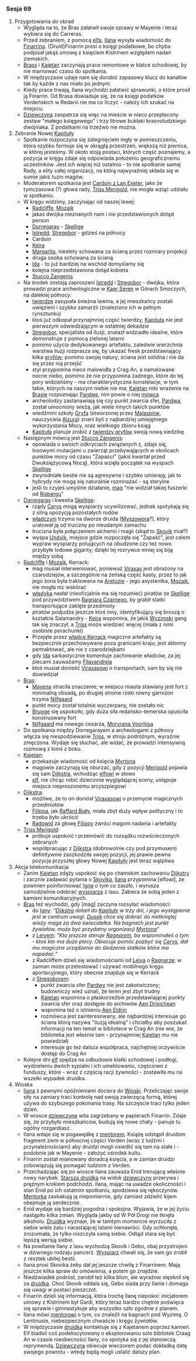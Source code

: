 ### Sesja 69
1. Przygotowania do obrad
    - Wygląda na to, że Bras załatwił swoje sprawy w Mayenie i teraz wybiera się do Carreras.
    - Przed zebraniem, z pomocą [elfa](#g_kajetan), [Ilana](#g_ilana) wysyła wiadomość do [Finarrina](#p_druid_finarrin). {Druid}Finarrin prosi o księgi podatkowe, bo chyba podpisał jakąś umowę z księciem Kistrinem względem nadań ziemskich.
    - [Brass](#p_bras) i [Kajetan](#g_kajetan) zaczynają prace remontowe w klatce schodowej, by nie marnować czasu do spotkania.
    - W międzyczasie udaje nam się dorobić zapasowy klucz do kanałów tak by każde z nas miało po jednym.
    - Kiedy prace trwają, Ilana wychodzi załatwić sprawunki, o które prosił ją Finarrin. Od Brasa dowiaduje się, że na księgi podatków Verdeńskich w Redanii nie ma co liczyć - należy ich szukać na miejscu. 
    - [Dziewczyna](Ilana) zaopatrza się więc na mieście w nieco przepłacony zestaw "małego księgowego" i trzy litrowe bukłaki krasnoludzkiego dwójniaka. Z podatkami na trzeźwo nie można.
2. Zebranie Nowej [Kapituły](#r_kapitula)
    - Spotkanie rozpoczyna się zalegnięciem mgły w pomieszczeniu, która szybko formuje się w okrągłą przestrzeń, większą niż piwnica, w której jesteśmy. W około stoją postaci, których część poznajemy, a pozycja w kręgu zdaje się odpowiada położeniu geograficznemu uczestników. Jest ich więcej niż ostatnio - to nie spotkanie samej Rady, a elity całej organizacji, na którą najwyraźniej składa się w sumie jakiś tuzin magów.
    - Moderatorem spotkania jest [Carduin z Lan Exeter](#p_carduin), jako że tymczasowa (?) głowa rady, [Triss Merigold](#p_triss_merigold), nie mogła wziąć udziału w spotkaniu.
    - W kręgu widzimy, zaczynając od naszej lewej:
        - [Radcliffe](#p_radcliffe), [Mozaik](#p_mozaik)
        - jakaś dwójka nieznanych nam i nie przedstawionych dotąd person
        - [Dorregaray](#p_dorregaray) - [Skellige](#l_wyspy_skellige)
        - [Istredd](#p_istredd), [Stregobor](#p_stregobor) - gdzieś na północy
        - Carduin
        - [Keira](#p_keira_metz)
        - [Margarita](#p_margarita), niestety schowana za ścianą przez rozmiary projekcji
        - druga osoba schowana za ścianą
        - [Ida](#p_ida) - to już bardziej na wschód domyślamy się
        - kolejna nieprzedstawiona dotąd kobieta
        - [Stucco Zangenis](#p_zangenis)
    - Na środek zostają zaproszeni [Istredd](#p_istredd) i [Stregobor](#p_stregobor) - dwójka, która prowadzi prace archeologiczne w [Kaer Seren](#l_kaer_seren) w Górach Smoczych, na dalekiej północy:
        - [twierdzę](#l_kaer_seren) zasypała śnieżna lawina, a jej mieszkańcy zostali uwięzieni i szybko zamarzli (znaleziono ich w pełnym rynsztunku)
        - ktoś już odkopał przynajmniej część twierdzy, [Kapituła](#r_kapitula) nie jest pierwszym odwiedzającym w ostatniej dekadzie
        - [Stregobor](#p_stregobor), specjalista od iluzji, znalazł widziadło idealne, które demonstruje z pomocą zielonej latarni
        - pomimo użycia dedykowanego artefaktu, zaledwie wierzchnia warstwa iluzji rozprasza się, by ukazać fresk przedstawiający kilka [gryfów](#b_gryf); pomimo swojej natury, ściana jest solidna i nie da się przez nią przejść
        - styl przypomina nieco malowidła z Crag An, a namalowane nocne niebo, pomimo że nie przypomina żadnego, które do tej pory widzieliśmy - ma charakterystyczne konstelacje, w tym takie, których na naszym niebie nie ma; [Kajetan](#g_kajetan) robi wrażenie na [Brasie](#p_bras) rozpoznając [Pardwę](#r_pardwa), nim powie o niej [mówca](#p_stregobor)
        - archeolodzy zastanawiają się czy punkt zwarcia sfer, [Pardwa](#r_pardwa), został umocniony wieżą, jak wiele innych takich punktów
        - wiedźmini szkoły [Gryfa](#b_gryf) (stworzonej przez [Malaspinę](#p_malaspina), nauczyciela [Alzura](#p_alzur)) znani byli z najbardziej umiejętnego wykorzystania Mocy, oraz wielkiego zbioru ksiąg
        - [Kapituła](#r_kapitula) planuje zrobić z [twierdzy gryfów](#l_kaer_seren) swoją nową siedzibę
    - Następnym mówcą jest [Stucco Zangenis](#p_zangenis):
        - opowiada o swoich odkryciach związanych z, zdaje się, losowymi mutacjami u zwierząt przebywających w okolicach punktów mocy od czasu "Zapaści" (jakiś kwartał przed Dwuksiężycową Nocą), która wzięła początek na wyspach [Skellige](#l_wyspy_skellige)
        - zwyrodniałe bestie nie są agresywne i szybko umierają; jak to hybrydy nie mogą się naturalnie rozmnażać - są sterylne
        - jeśli to czyjeś umyślne działanie, [mag](#p_zangenis) "nie widział takiej fuszerki od [Risbergu](#l_gora_cremora)"
    - [Dorregaray](#p_dorregaray) i kwestia [Skellige](#l_wyspy_skellige):
        - rządy [Cerys](#p_cerys) mogą wyspiarzy ucywilizować, jednak spotykają się z silną opozycją pozostałych rodów
        - [władczyni](#p_cerys) trzyma na dworze druida ([Myszowora](#p_myszowor)?), który uratował ją od trucizny po nieudanym zamachu
        - trucizna była połączeniem alchemii i magii (skąd to [Skovik](#p_skovik) miał?)
        - wyspa [Undvik](#l_undvik), miejsce gdzie rozpoczęła się "Zapaść", jest celem wypraw wyspiarzy polujących na obudzone czy też nowo przybyłe lodowe giganty; dzięki tej rozrywce mniej się biją między sobą
    - [Radcliffe](#p_radcliffe) i [Mozaik](#p_mozaik), Kerrack:
        - mag musiał interweniować, ponieważ [Viraxas](#p_ksiaze_viraxas) jest obrażony na czarodziejów, a szczególnie na żeńską część kasty, przez to jak jego żona była traktowana na [Aretuzie](#l_wyspa_thanedd) - jego asystentka, [Mozaik](#p_mozaik), nie mogła nic wskórać
        - [władyka](#p_ksiaze_viraxas) nasłał (nieoficjalnie ma się rozumieć) piratów ze [Skellige](#l_wyspy_skellige) pod przywództwem [Ragnara Czarnego](#p_ragnar), by grabił statki transportujące zaklęte przedmioty
        - piratów podjudza jeszcze ktoś inny, identyfikujący się broszą o kształcie Salamandry - [Keira](#p_keira_metz) wspomina, że jakiś [Wyzimski](#l_wyzima) gang tak się znaczył, a [Triss](#p_triss_merigold) może wiedzieć więcej (miała z nimi osobiste porachunki)
        - Przejęte przez [władcę Kerrack](#p_ksiaze_viraxas) magiczne artefakty są bezpiecznie przechowywane poza granicami kraju; jest skłonny pertraktować, ale nie z czarodziejkami
        - gdy [Ida](#p_ida) sarkastycznie komentuje zachowanie władców, za jej plecami zauważamy [Filavandrela](#p_filavandrel)
        - ktoś musiał donieść [Viraxasowi](#p_ksiaze_viraxas) o transportach, sam by się nie dowiedział
    - [Bras](#p_bras):
        - [Mayena](#l_mayena) straciła znaczenie; w miejscu miasta stawiany jest fort z minimalną obsadą, po drugiej stronie rzeki równy garnizon trzyma [Nilfgaard](#l_nilfgaard)
        - punkt mocy został totalnie wyczerpany, nie zostało nic
        - [Brugge](#l_m_brugge) się uspokoiło, gdy duża siła redańsko-temerska opuściła konstruowany fort
        - [Nilfgaard](#l_nilfgaard) ma nowego cesarza, [Morvrana Voorhisa](#p_morvran)
    - Do spotkania między Dorregarayem a archeologami z północy włącza się niespodziewanie [Triss](#p_triss_merigold), w stroju podróżnym, wyraźnie zmęczona. Wydaje się słuchać, ale widać, że prowadzi intensywną rozmową z kimś z boku.
    - [Kajetan](#g_kajetan):
        - przekazuje wiadomość od księcia [Myrtona](#p_lord_myrton)
        - magowie zaczynają się oburzać, gdy z pozycji [Merigold](#p_triss_merigold) pojawia się sam [Dijkstra](#p_dijkstra), wchodząc [elfowi](#g_kajetan) w słowo
        - [elf](#g_kajetan), nie chcąc robić dziecinnie wyglądającej sceny, ustępuje miejsca nieproszonemu arcyszpiegowi
    - [Dijkstra](#p_dijkstra):
        - możliwe, że to on doniósł [Viraxasowi](#p_ksiaze_viraxas) o przemycie magicznych przedmiotów
        - [Filippa](#p_filippa_eilhart), jak [Raffard Biały](#p_raffard), miała zbyt duży wpływ polityczny i to trzeba było ukrócić
        - [Radowid](#p_krol_radowid) za głowę [Filippy](#p_filippa_eilhart) zwróci magom nadania i artefakty
    - [Triss Merigold](#p_triss_merigold):
        - próbuje uspokoić i przemówić do rozsądku rozwścieczonych zebranych
        - współpracując z [Dijkstrą](#p_dijkstra) (dobrowolnie czy pod przymusem) definitywnie zaszkodziła swojej pozycji, jej prawie pewna pozycja przyszłej głowy Nowej [Kapituły](#r_kapitula) jest teraz wątpliwa
3. Akcja telekomunikacja
    - Zanim [Kajetan](#g_kajetan) zdąży uspokoić się po chamskim zachowaniu [Dijkstry](#p_dijkstra) i zacznie zadawać pytania o [Skovika](#p_skovik), [Ilana](#g_ilana) przypomina [elfowi], że powinien poinformować [Ignę](#p_igna) o tym co zaszło, i wyrusza samodzielnie odebrać [wyspiarza](Skovik) z lasu. Zabiera ze sobą jeden z kamieni komunikacyjnych.
    - [Bras](#p_bras) też wychodzi, gdy [mag] zaczyna rozsyłać wiadomości:
        - do [Igny](#p_igna): _"[Dijkstra](#p_dijkstra) dotarł do [Kapituły](#r_kapitula) w trzy dni, i jego wystąpienie jest w centrum uwagi. [Dusek](#p_dusek) chce się dobrać do nietkniętej wieży maga za dwa świecidełka. Na bagnach jest punkt żywiołów, może być przydatny organizacji [Myrtona](#p_lord_myrton)"_
        - z [Leivem](#p_leiv): _"Kto jeszcze steruje [Ragnarem](#p_ragnar), bo wspominałeś o tym - ktoś kto ma duże plecy. Obiecuje pomóc pozbyć się [Cerys](#p_cerys), dał mu magiczne urządzenie do śledzenia statków które ma napadać."_
        - z Radcliffem dzieli się wiadomościami od [Leiva](#p_leiv) o [Ragnarze](#p_ragnar); w zamian może przetestować i używać mobilnego kręgu aportacyjnego, który obecnie znajduje się w Kerrack
        - z [Stregoborem](#p_stregobor):
            - punkt zwarcia sfer [Pardwy](#r_pardwa) nie jest zakotwiczony; budowniczy wież uznali, że teren jest zbyt trudny
            - [Kajetan](#g_kajetan) wspomina o płaskorzeźbie przedstawiającej punkty zwarcia sfer oraz dostępie do archiwów [Aen Drisichean](#r_aen_drisichean)
            - wspomina też o istnieniu [Aen Eldrin](#r_aen_eldrin)
            - rozmówca jest zainteresowany, ale najbardziej interesuje go ściana którą nazywa "iluzją idealną" i chciałby aby poszukać informacji na ten temat w bibliotece w Crag An (nie wie, że biblioteka jest właśnie tam - przynajmniej [Kajetan](#g_kajetan) mu nie powiedział)
            - interesuje go też dalsza współpraca, najchętniej oczywiście dostęp do Crag An
    - Kolejne dni [elf](#g_kajetan) spędza na odbudowie klatki schodowej i podłogi, wydzieleniu dwóch sypialni i ich umeblowaniu, częściowo z funduszy, które - wraz z częścią racji żywności - zostawiła mu na wszelki wypadek druidka.
4. Wioska
    - [Ilana](#g_ilana) z pewnymi opóźnieniami dociera do [Wioski](#l_wioska). Przeliczając swoje siły na zamiary traci kontrolę nad swoją zwierzęcą formą, której używa do szybszego pokonania trasy. Na szczęście traci tylko jeden dzień.
    - W wiosce [dziewczynę](Ilana) wita zagrzebany w papierach Finarrin. Zdaje się, że przybyło mieszkańców, budują się nowe chaty - panuje tu ogólny rozgardiasz.
    - Ilana wdaje się w pogawędkę z [mentorem](Finarrin). Książę odstąpił druidom fragment ziem w północnej części Verden (wraz z ludźmi i przynależnościami) aby druidzi mogli osiedlić się tam na stałe i - podobnie jak w Mayenie - założyć ośrodek kultu.
    - Finarrin został mianowany doradcą księcia, a w zamian druidzi zobowiązują się pomagać ludziom z Verden.
    - Przechadzając się po wiosce Ilana zauważa Enid trenującą właśnie nowy narybek. [Starsza druidka](Enid) na widok [dziewczyny](Ilana) przerywa i prężnym krokiem podchodzi. Ilana, mając na uwadze okoliczności i stan Enid po ich ostatnim spotkaniu, spodziewa się rękoczynów. [Mentorka](Enid) zaskakują ją niepomiernie, gdy zamiast zdzielić kijem obejmuje ją serdecznie.
    - Enid wydaje się bardziej pogodna i spokojna. Wyjawia, że w jej życiu nastąpiło kilka zmian. Wygląda jakby od W Pół Drogi nie tknęła alkoholu. [Druidka](Enid) wyznaje, że w tamtym momencie wyrzuciła z siebie wiele żalu i narastającej latami nienawiści. Gdy ochłonęła, zrozumiała, że tylko niszczyła samą siebie. Odtąd stara się być lepszą wersją siebie.
    - Na powitanie Ilany z lasu wychodzą Skovik i Gebo, obaj przystrojeni w dziwnego rodzaju pancerz. [Wyspiarz](Skovik) chwali się, że sam go zrobił z resztek ubitej bestii.
    - Ilana prosi Skovika żeby dał jej jeszcze chwilę z Finarrinem. Mają jeszcze kilka spraw do omówienia, a potem go znajdzie.
    - Niedźwiadek podrósł, zarobił też kilka blizn, ale wyraźnie stęsknił się za [druidką](Ilana). Choć Skovik oddala się, Gebo siada przy Ilanie i domaga się uwagi w postaci pieszczot.
    - Finarrin dzieli się informacją, która trochę Ilanę niepokoi: inicjatorem umowy z Kistrinem był Gardi, który teraz bardzo chętnie poświęca się sprawie i gimnastykuje aby wszystko szło zgodnie z planem.
    - Ilana mówi [mentorowi](Finarrin) o tym, co znaleźli na bagnach pod Wyzimą. O Lentinusie, niebezpiecznym chwaście i kręgu żywiołów.
    - W międzyczasie [druidka](Ilana) kontaktuje się z Kajetanem poprzez kamień. Elf biadoli coś podekscytowany o eksplorowaniu solo bibliotek Craag An w czasie nieobecności Ilany, co spotyka się z jej stanowczą reprymendą. [Dziewczyna](Ilana) obiecuje wieczorem podać dokładką datę swojego powrotu - wtedy będą mogli ustalić dalszy plan.
    